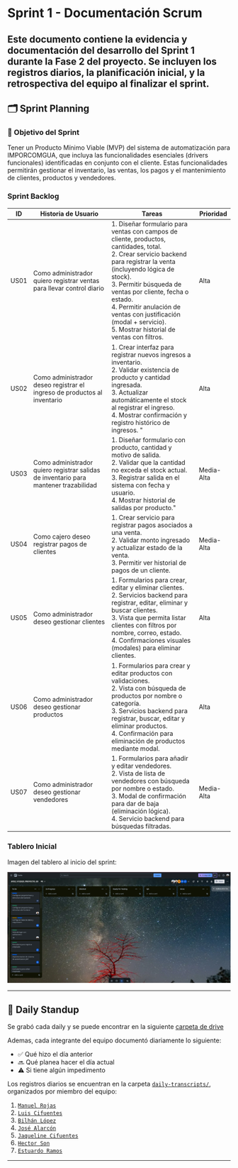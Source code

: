 # Sprint 1 - Documentación Scrum

Este documento contiene la evidencia y documentación del desarrollo del **Sprint 1** durante la Fase 2 del proyecto. Se incluyen los registros diarios, la planificación inicial, y la retrospectiva del equipo al finalizar el sprint.
---

## 🗂️ Sprint Planning
### 🎯 Objetivo del Sprint
Tener un Producto Mínimo Viable (MVP) del sistema de automatización para IMPORCOMGUA, que incluya las funcionalidades esenciales (drivers funcionales) identificadas en conjunto con el cliente. Estas funcionalidades permitirán gestionar el inventario, las ventas, los pagos y el mantenimiento de clientes, productos y vendedores.

### Sprint Backlog

| ID | Historia de Usuario | Tareas | Prioridad	|
|	:---:	|	-----	|	-----	|	------	|
|	US01	|	Como administrador quiero registrar ventas para llevar control diario               	|	1.	Diseñar formulario para ventas con campos de cliente, productos, cantidades, total.<br>2.	Crear servicio backend para registrar la venta (incluyendo lógica de stock).<br>3.	Permitir búsqueda de ventas por cliente, fecha o estado.<br>4.	Permitir anulación de ventas con justificación (modal + servicio).<br>5.	Mostrar historial de ventas con filtros.	|	 Alta      	|
|	US02	|	Como administrador deseo registrar el ingreso de productos al inventario            	|	1.	Crear interfaz para registrar nuevos ingresos a inventario.<br>2.	Validar existencia de producto y cantidad ingresada.<br>3.	Actualizar automáticamente el stock al registrar el ingreso.<br>4.	Mostrar confirmación y registro histórico de ingresos. "	|	 Alta     	|
|	US03	|	Como administrador quiero registrar salidas de inventario para mantener trazabilidad	|	1.	Diseñar formulario con producto, cantidad y motivo de salida.<br>2.	Validar que la cantidad no exceda el stock actual.<br>3.	Registrar salida en el sistema con fecha y usuario.<br>4.	Mostrar historial de salidas por producto."	|	 Media-Alta    	|
|	US04	|	Como cajero deseo registrar pagos de clientes                                       	|	1.	Crear servicio para registrar pagos asociados a una venta.<br>2.	Validar monto ingresado y actualizar estado de la venta.<br>3.	Permitir ver historial de pagos de un cliente.	|	 Media-Alta    	|
|	US05	|	 Como administrador deseo gestionar clientes                                         	|	1.	Formularios para crear, editar y eliminar clientes.<br>2.	Servicios backend para registrar, editar, eliminar y buscar clientes.<br>3.	Vista que permita listar clientes con filtros por nombre, correo, estado.<br>4.	Confirmaciones visuales (modales) para eliminar clientes.	|	 Alta     	|
|	US06	|	 Como administrador deseo gestionar productos                                        	|	1.	Formularios para crear y editar productos con validaciones.<br>2.	Vista con búsqueda de productos por nombre o categoría.<br>3.	Servicios backend para registrar, buscar, editar y eliminar productos.<br>4.	Confirmación para eliminación de productos mediante modal.	|	 Alta     	|
|	US07	|	 Como administrador deseo gestionar vendedores                                       	|	1.	Formularios para añadir y editar vendedores.<br>2.	Vista de lista de vendedores con búsqueda por nombre o estado.<br>3.	Modal de confirmación para dar de baja (eliminación lógica).<br>4.	Servicio backend para búsquedas filtradas.	|	 Media-Alta    	|



### Tablero Inicial

Imagen del tablero al inicio del sprint:

![Tablero inicial](../../docs/assets/trello/TABLERO-GENERAL.png)


---

## 📅 Daily Standup
Se grabó cada daily y se puede encontrar en la siguiente [carpeta de drive](https://drive.google.com/drive/folders/1cfmjz10v609Wzfselk9M3RHIlcwegJWg?usp=sharing)

Ademas, cada integrante del equipo documentó diariamente lo siguiente:

- ✅ Qué hizo el día anterior
- 🔜 Qué planea hacer el día actual
- ⚠️ Si tiene algún impedimento

Los registros diarios se encuentran en la carpeta [`daily-transcripts/`](./daily-transcripts), organizados por miembro del equipo:

1. [`Manuel Rojas`](./daily-transcripts/manuel-rojas.md)
2. [`Luis Cifuentes`](./daily-transcripts/luis-cifuentes.md)
3. [`Bilhán López`](./daily-transcripts/bilhan-lopez.md)
4. [`José Alarcón`](./daily-transcripts/jose-alarcon.md)
5. [`Jaqueline Cifuentes`](./daily-transcripts/jaqueline-cifuentes.md)
6. [`Hector Son`](./daily-transcripts/hector-son.md)
7. [`Estuardo Ramos`](./daily-transcripts/estuardo-ramos.md)

---